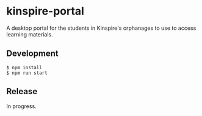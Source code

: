 # kinspire-portal
A desktop portal for the students in Kinspire's orphanages to use to access learning materials.

## Development
```
$ npm install
$ npm run start
```

## Release
In progress.
